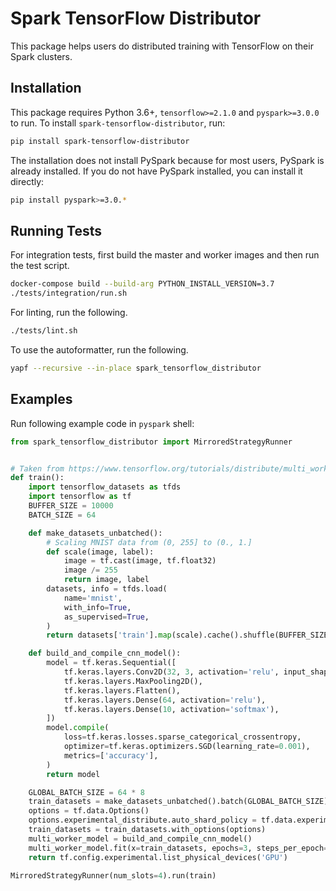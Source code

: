 # Spark TensorFlow Distributor

This package helps users do distributed training with TensorFlow on their Spark clusters.

## Installation

This package requires Python 3.6+, `tensorflow>=2.1.0` and `pyspark>=3.0.0` to run.
To install `spark-tensorflow-distributor`, run:

```bash
pip install spark-tensorflow-distributor
```

The installation does not install PySpark because for most users, PySpark is already installed.
If you do not have PySpark installed, you can install it directly:

```bash
pip install pyspark>=3.0.*
```

## Running Tests

For integration tests, first build the master and worker images and then run the test script.

```bash
docker-compose build --build-arg PYTHON_INSTALL_VERSION=3.7
./tests/integration/run.sh
```

For linting, run the following.

```bash
./tests/lint.sh
```

To use the autoformatter, run the following.

```bash
yapf --recursive --in-place spark_tensorflow_distributor
```

## Examples

Run following example code in `pyspark` shell:

```python
from spark_tensorflow_distributor import MirroredStrategyRunner


# Taken from https://www.tensorflow.org/tutorials/distribute/multi_worker_with_keras
def train():
    import tensorflow_datasets as tfds
    import tensorflow as tf
    BUFFER_SIZE = 10000
    BATCH_SIZE = 64

    def make_datasets_unbatched():
        # Scaling MNIST data from (0, 255] to (0., 1.]
        def scale(image, label):
            image = tf.cast(image, tf.float32)
            image /= 255
            return image, label
        datasets, info = tfds.load(
            name='mnist',
            with_info=True,
            as_supervised=True,
        )
        return datasets['train'].map(scale).cache().shuffle(BUFFER_SIZE)

    def build_and_compile_cnn_model():
        model = tf.keras.Sequential([
            tf.keras.layers.Conv2D(32, 3, activation='relu', input_shape=(28, 28, 1)),
            tf.keras.layers.MaxPooling2D(),
            tf.keras.layers.Flatten(),
            tf.keras.layers.Dense(64, activation='relu'),
            tf.keras.layers.Dense(10, activation='softmax'),
        ])
        model.compile(
            loss=tf.keras.losses.sparse_categorical_crossentropy,
            optimizer=tf.keras.optimizers.SGD(learning_rate=0.001),
            metrics=['accuracy'],
        )
        return model

    GLOBAL_BATCH_SIZE = 64 * 8
    train_datasets = make_datasets_unbatched().batch(GLOBAL_BATCH_SIZE).repeat()
    options = tf.data.Options()
    options.experimental_distribute.auto_shard_policy = tf.data.experimental.AutoShardPolicy.DATA
    train_datasets = train_datasets.with_options(options)
    multi_worker_model = build_and_compile_cnn_model()
    multi_worker_model.fit(x=train_datasets, epochs=3, steps_per_epoch=5)
    return tf.config.experimental.list_physical_devices('GPU')

MirroredStrategyRunner(num_slots=4).run(train)
```

